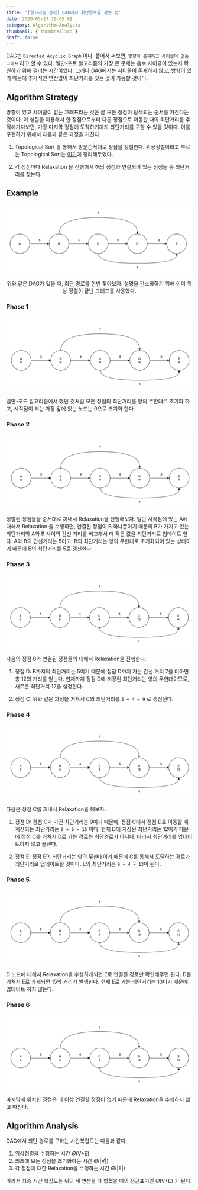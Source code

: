```yaml
---
title: '[알고리즘 정리] DAG에서 최단경로를 찾는 법'
date: 2020-05-17 19:05:91
category: Algorithm-Analysis
thumbnail: { thumbnailSrc }
draft: false
---
```


DAG는 `Directed Acyclic Graph` 이다. 풀어서 써보면, `방향이 존재하고 사이클이 없는 그래프` 라고 할 수 있다. 벨만-포트 알고리즘의 가장 큰 문제는 음수 사이클이 있는지 확인하기 위해 걸리는 시간이었다. 그러나 DAG에서는 사이클이 존재하지 않고, 방향이 있기 때문에 추가적인 연산없이 최단거리를 찾는 것이 가능할 것이다.

## Algorithm Strategy

방향이 있고 사이클이 없는 그래프라는 것은 곧 모든 정점이 탐색되는 순서를 가진다는 것이다. 이 성질을 이용해서 한 정점으로부터 다른 정점으로 이동할 때의 최단거리를 추적해가다보면, 가장 마지막 정점에 도착하기까지 최단거리를 구할 수 있을 것이다. 이를 구현하기 위해서 다음과 같은 과정을 거친다.

1. Topological Sort 를 통해서 방문순서대로 정점을 정렬한다. 위상정렬이라고 부르는 Topological Sort는 [여기](https://jeonyeohun.github.io/articles/2020-05/Topological-Sort)에 정리해두었다.

2. 각 정점마다 Relaxation 을 진행해서 해당 정점과 연결되어 있는 정점들 중 최단거리를 찾는다.

## Example

![](../assets/post_images/SSPDAG/1.png)

<center>위와 같은 DAG가 있을 때, 최단 경로를 한번 찾아보자. 설명을 간소화하기 위해 이미 위상 정렬이 끝난 그래프를 사용했다. </center>

### Phase 1

![](../assets/post_images/SSPDAG/2.png)

벨만-포드 알고리즘에서 했던 것처럼 모든 정점의 최단거리를 양의 무한대로 초기화 하고, 시작점이 되는 가장 앞에 있는 노드는 0으로 초기화 한다.

### Phase 2

![](../assets/post_images/SSPDAG/3.png)

정렬된 정점들을 순서대로 꺼내서 Relaxation을 진행해보자. 일단 시작점에 있는 A에 대해서 Relaxation 을 수행하면, 연결된 정점이 B 하나뿐이기 때문의 B가 가지고 있는 최단거리와 A와 B 사이의 간선 거리를 비교해서 더 작은 값을 최단거리로 업데이트 한다. A와 B의 간선거리는 5이고, B의 최단거리는 양의 무한대로 초기화되어 있는 상태이기 때문에 B의 최단거리를 5로 갱신한다.

### Phase 3

![](../assets/post_images/SSPDAG/4.png)

다음의 정점 B와 연결된 정점들의 대해서 Relaxation을 진행한다.

1. 정점 D: B까지의 최단거리는 5이기 때문에 정점 D까지 가는 간선 거리 7을 더하면 총 12의 거리를 얻는다. 현재까지 정점 D에 저장된 최단거리는 양의 무한대이므로, 새로운 최단거리 12을 설정한다.

2. 정점 C: 위와 같은 과정을 거쳐서 C의 최단거리를 `5 + 4 = 9` 로 갱신된다.

### Phase 4

![](../assets/post_images/SSPDAG/5.png)

다음은 정점 C를 꺼내서 Relaxation을 해보자.

1. 정점 D: 정점 C가 가진 최단거리는 9이기 때문에, 정점 C에서 정점 D로 이동할 때 계산되는 최단거리는 `9 + 6 = 15` 이다. 현재 D에 저장된 최단거리는 12이기 때문에 정점 C를 거쳐서 D로 가는 경로는 최단경로가 아니다. 따라서 최단거리를 업데이트하지 않고 끝낸다.

2. 정점 E: 정점 E의 최단거리는 양의 무한대이기 때문에 C를 통해서 도달하는 경로가 최단거리로 업데이트될 것이다. E의 최단거리는 `9 + 4 = 13`이 된다.

### Phase 5

![](../assets/post_images/SSPDAG/5.png)

D 노드에 대해서 Relaxation을 수행하게되면 E로 연결된 경로만 확인해주면 된다. D를 거쳐서 E로 가게되면 15의 거리가 발생한다. 현재 E로 가는 최단거리는 13이기 때문에 업데이트 하지 않는다.

### Phase 6

![](../assets/post_images/SSPDAG/5.png)

마지막에 위치한 정점은 더 이상 연결할 정점이 없기 때문에 Relaxation을 수행하지 않고 마친다.

## Algorithm Analysis

DAG에서 최단 경로를 구하는 시간복잡도는 다음과 같다.

1. 위상정렬을 수행하는 시간 𝛩(V+E)
2. 최초에 모든 정점을 초기화하는 시간 𝛩(\|V\|)
3. 각 정점에 대한 Relaxation을 수행하는 시간 𝛩(\|E\|)

따라서 최종 시간 복잡도는 위의 세 연산을 다 합쳤을 때의 점근표기인 𝛩(V+E) 가 된다.
